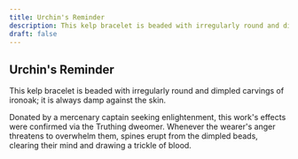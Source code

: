 ```yaml
---
title: Urchin's Reminder
description: This kelp bracelet is beaded with irregularly round and dimpled carvings of ironoak; it is always damp against the skin....
draft: false
---
```


## Urchin's Reminder

This kelp bracelet is beaded with irregularly round and dimpled carvings of ironoak; it is always damp against the skin.

Donated by a mercenary captain seeking enlightenment, this work's effects were confirmed via the Truthing dweomer. Whenever the wearer's anger threatens to overwhelm them, spines erupt from the dimpled beads, clearing their mind and drawing a trickle of blood.
